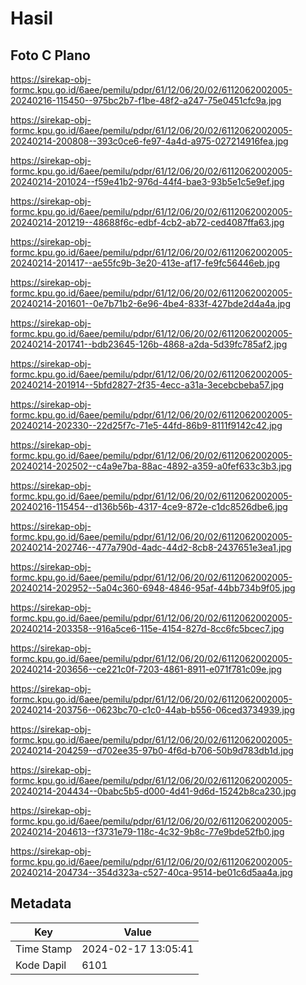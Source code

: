 # Hasil

## Foto C Plano

https://sirekap-obj-formc.kpu.go.id/6aee/pemilu/pdpr/61/12/06/20/02/6112062002005-20240216-115450--975bc2b7-f1be-48f2-a247-75e0451cfc9a.jpg

https://sirekap-obj-formc.kpu.go.id/6aee/pemilu/pdpr/61/12/06/20/02/6112062002005-20240214-200808--393c0ce6-fe97-4a4d-a975-027214916fea.jpg

https://sirekap-obj-formc.kpu.go.id/6aee/pemilu/pdpr/61/12/06/20/02/6112062002005-20240214-201024--f59e41b2-976d-44f4-bae3-93b5e1c5e9ef.jpg

https://sirekap-obj-formc.kpu.go.id/6aee/pemilu/pdpr/61/12/06/20/02/6112062002005-20240214-201219--48688f6c-edbf-4cb2-ab72-ced4087ffa63.jpg

https://sirekap-obj-formc.kpu.go.id/6aee/pemilu/pdpr/61/12/06/20/02/6112062002005-20240214-201417--ae55fc9b-3e20-413e-af17-fe9fc56446eb.jpg

https://sirekap-obj-formc.kpu.go.id/6aee/pemilu/pdpr/61/12/06/20/02/6112062002005-20240214-201601--0e7b71b2-6e96-4be4-833f-427bde2d4a4a.jpg

https://sirekap-obj-formc.kpu.go.id/6aee/pemilu/pdpr/61/12/06/20/02/6112062002005-20240214-201741--bdb23645-126b-4868-a2da-5d39fc785af2.jpg

https://sirekap-obj-formc.kpu.go.id/6aee/pemilu/pdpr/61/12/06/20/02/6112062002005-20240214-201914--5bfd2827-2f35-4ecc-a31a-3ecebcbeba57.jpg

https://sirekap-obj-formc.kpu.go.id/6aee/pemilu/pdpr/61/12/06/20/02/6112062002005-20240214-202330--22d25f7c-71e5-44fd-86b9-8111f9142c42.jpg

https://sirekap-obj-formc.kpu.go.id/6aee/pemilu/pdpr/61/12/06/20/02/6112062002005-20240214-202502--c4a9e7ba-88ac-4892-a359-a0fef633c3b3.jpg

https://sirekap-obj-formc.kpu.go.id/6aee/pemilu/pdpr/61/12/06/20/02/6112062002005-20240216-115454--d136b56b-4317-4ce9-872e-c1dc8526dbe6.jpg

https://sirekap-obj-formc.kpu.go.id/6aee/pemilu/pdpr/61/12/06/20/02/6112062002005-20240214-202746--477a790d-4adc-44d2-8cb8-2437651e3ea1.jpg

https://sirekap-obj-formc.kpu.go.id/6aee/pemilu/pdpr/61/12/06/20/02/6112062002005-20240214-202952--5a04c360-6948-4846-95af-44bb734b9f05.jpg

https://sirekap-obj-formc.kpu.go.id/6aee/pemilu/pdpr/61/12/06/20/02/6112062002005-20240214-203358--916a5ce6-115e-4154-827d-8cc6fc5bcec7.jpg

https://sirekap-obj-formc.kpu.go.id/6aee/pemilu/pdpr/61/12/06/20/02/6112062002005-20240214-203656--ce221c0f-7203-4861-8911-e071f781c09e.jpg

https://sirekap-obj-formc.kpu.go.id/6aee/pemilu/pdpr/61/12/06/20/02/6112062002005-20240214-203756--0623bc70-c1c0-44ab-b556-06ced3734939.jpg

https://sirekap-obj-formc.kpu.go.id/6aee/pemilu/pdpr/61/12/06/20/02/6112062002005-20240214-204259--d702ee35-97b0-4f6d-b706-50b9d783db1d.jpg

https://sirekap-obj-formc.kpu.go.id/6aee/pemilu/pdpr/61/12/06/20/02/6112062002005-20240214-204434--0babc5b5-d000-4d41-9d6d-15242b8ca230.jpg

https://sirekap-obj-formc.kpu.go.id/6aee/pemilu/pdpr/61/12/06/20/02/6112062002005-20240214-204613--f3731e79-118c-4c32-9b8c-77e9bde52fb0.jpg

https://sirekap-obj-formc.kpu.go.id/6aee/pemilu/pdpr/61/12/06/20/02/6112062002005-20240214-204734--354d323a-c527-40ca-9514-be01c6d5aa4a.jpg


## Metadata

| Key        | Value               |
| ---------- | ------------------- |
| Time Stamp | 2024-02-17 13:05:41 |
| Kode Dapil | 6101                |



